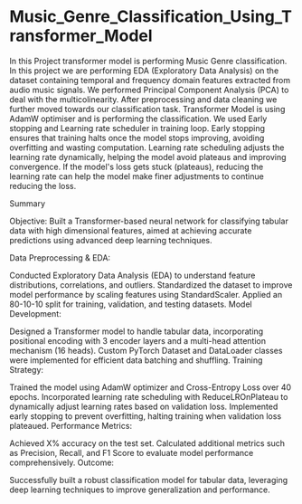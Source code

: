 # Music_Genre_Classification_Using_Transformer_Model
In this Project transformer model is performing Music Genre classification. 
In this project we are performing EDA (Exploratory Data Analysis) on the dataset containing temporal and frequency domain features extracted from audio music signals. We performed Principal Component Analysis (PCA) to deal with the multicolinearity. After preprocessing and data cleaning we further moved towards our classification task. Transformer Model is using AdamW optimiser and is performing the classification. We used Early stopping and Learning rate scheduler in training loop. 
Early stopping ensures that training halts once the model stops improving, avoiding overfitting and wasting computation.
Learning rate scheduling adjusts the learning rate dynamically, helping the model avoid plateaus and improving convergence. If the model's loss gets stuck (plateaus), reducing the learning rate can help the model make finer adjustments to continue reducing the loss.

Summary

Objective: Built a Transformer-based neural network for classifying tabular data with high dimensional features, aimed at achieving accurate predictions using advanced deep learning techniques.

Data Preprocessing & EDA:

Conducted Exploratory Data Analysis (EDA) to understand feature distributions, correlations, and outliers.
Standardized the dataset to improve model performance by scaling features using StandardScaler.
Applied an 80-10-10 split for training, validation, and testing datasets.
Model Development:

Designed a Transformer model to handle tabular data, incorporating positional encoding with 3 encoder layers and a multi-head attention mechanism (16 heads).
Custom PyTorch Dataset and DataLoader classes were implemented for efficient data batching and shuffling.
Training Strategy:

Trained the model using AdamW optimizer and Cross-Entropy Loss over 40 epochs.
Incorporated learning rate scheduling with ReduceLROnPlateau to dynamically adjust learning rates based on validation loss.
Implemented early stopping to prevent overfitting, halting training when validation loss plateaued.
Performance Metrics:

Achieved X% accuracy on the test set.
Calculated additional metrics such as Precision, Recall, and F1 Score to evaluate model performance comprehensively.
Outcome:

Successfully built a robust classification model for tabular data, leveraging deep learning techniques to improve generalization and performance.
